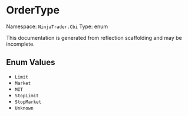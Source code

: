 # OrderType

Namespace: `NinjaTrader.Cbi`
Type: enum

This documentation is generated from reflection scaffolding and may be incomplete.

## Enum Values
- `Limit`
- `Market`
- `MIT`
- `StopLimit`
- `StopMarket`
- `Unknown`
